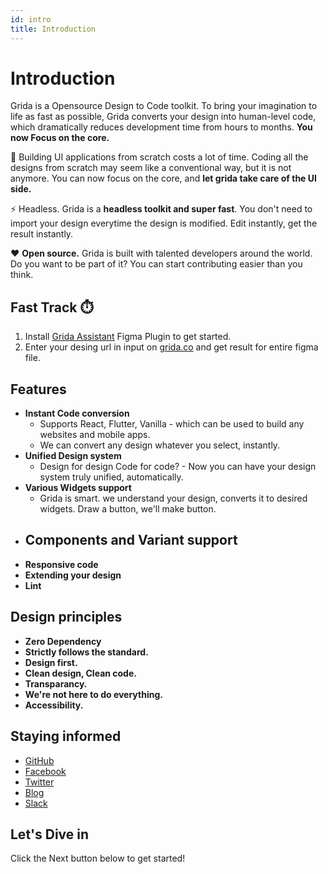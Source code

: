 ```yaml
---
id: intro
title: Introduction
---
```


# Introduction

Grida is a Opensource Design to Code toolkit. To bring your imagination to life as fast as possible, Grida converts your design into human-level code, which dramatically reduces development time from hours to months. **You now Focus on the core.**

💸 Building UI applications from scratch costs a lot of time. Coding all the designs from scratch may seem like a conventional way, but it is not anymore. You can now focus on the core, and **let grida take care of the UI side.**

⚡️ Headless. Grida is a **headless toolkit and super fast**. You don't need to import your design everytime the design is modified. Edit instantly, get the result instantly.

❤️ **Open source.** Grida is built with talented developers around the world. Do you want to be part of it? You can start contributing easier than you think.

## Fast Track ⏱️

1. Install [Grida Assistant](https://grida.co/assistant) Figma Plugin to get started.
2. Enter your desing url in input on [grida.co](https://grida.co) and get result for entire figma file.

## Features

- **Instant Code conversion**
  - Supports React, Flutter, Vanilla - which can be used to build any websites and mobile apps.
  - We can convert any design whatever you select, instantly.
- **Unified Design system**
  - Design for design Code for code? - Now you can have your design system truly unified, automatically.
- **Various Widgets support**
  - Grida is smart. we understand your design, converts it to desired widgets. Draw a button, we'll make button.
- **Components and Variant support**
  -
  <!-- WIP -->
- **Responsive code**
- **Extending your design**
- **Lint**

## Design principles

- **Zero Dependency**
  <!--  -->
- **Strictly follows the standard.**
  <!--  -->
- **Design first.**
  <!--  -->
- **Clean design, Clean code.**
  <!--  -->
- **Transparancy.**
  <!--  -->
- **We're not here to do everything.**
  <!--  -->
- **Accessibility.**
  <!--  -->

## Staying informed

- [GitHub][grida-github]
- [Facebook][grida-facebook]
- [Twitter][grida-twitter]
- [Blog][grida-blog]
- [Slack][grida-join-slack]

## Let's Dive in

Click the Next button below to get started!

<!-- --------------- -->

[grida-website-signup]: https://accounts.grida.co/signup
[grida-youtube]: https://www.youtube.com/channel/UCgJO5apXl_pXRfTxNrkbEBw
[grida-github]: https://github.com/gridaco
[grida-join-slack]: https://grida.co/join-slack
[grida-blog]: https://blog.grida.co
[grida-reddit]: https://www.reddit.com/r/gridaco/
[grida-twitter]: https://twitter.com/grida_co
[grida-facebook]: https://www.facebook.com/grida.co
[grida-instagram]: https://www.instagram.com/grida.co
[contributor-covenant]: https://www.contributor-covenant.org/
[grida-codeofconduct]: https://github.com/gridaco/grida.co/blob/main/CODE_OF_CONDUCT.md
